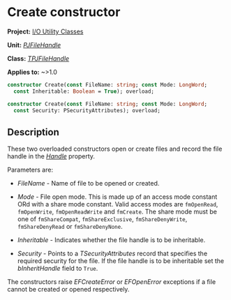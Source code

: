 # Create constructor

**Project:** [I/O Utility Classes](../API.md)

**Unit:** [_PJFileHandle_](./PJFileHandle.md)

**Class:** [_TPJFileHandle_](./TPJFileHandle.md)

**Applies to:** ~>1.0

```pascal
constructor Create(const FileName: string; const Mode: LongWord;
  const Inheritable: Boolean = True); overload;

constructor Create(const FileName: string; const Mode: LongWord;
  const Security: PSecurityAttributes); overload;
```

## Description

These two overloaded constructors open or create files and record the file handle in the [_Handle_](./TPJFileHandle-Handle.md) property.

Parameters are:

* _FileName_ - Name of file to be opened or created.

* _Mode_ - File open mode. This is made up of an access mode constant ORd with a share mode constant. Valid access modes are `fmOpenRead`, `fmOpenWrite`, `fmOpenReadWrite` and `fmCreate`. The share mode must be one of `fmShareCompat`, `fmShareExclusive`, `fmShareDenyWrite`, `fmShareDenyRead` or `fmShareDenyNone`.

* _Inheritable_ - Indicates whether the file handle is to be inheritable.

* _Security_ - Points to a _TSecurityAttributes_ record that specifies the required security for the file. If the file handle is to be inheritable set the _bInheritHandle_ field to `True`.

The constructors raise _EFCreateError_ or _EFOpenError_ exceptions if a file cannot be created or opened respectively.
